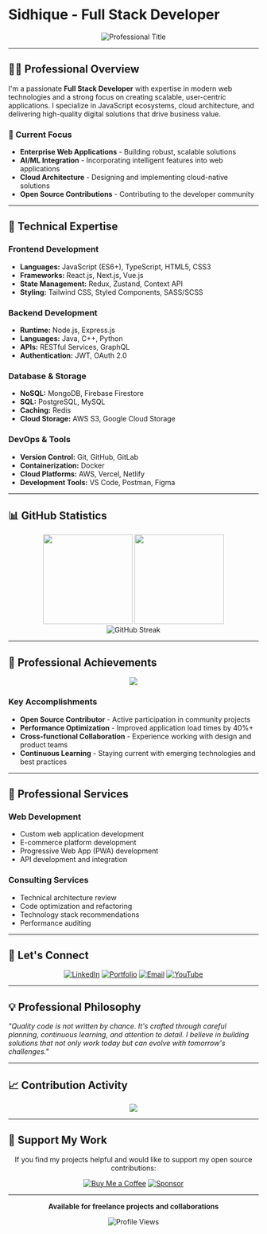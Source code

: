 # Sidhique - Full Stack Developer

<div align="center">
  <img src="https://readme-typing-svg.herokuapp.com?font=JetBrains+Mono&size=20&duration=3000&pause=1000&color=0EA5E9&center=true&vCenter=true&width=500&lines=Full+Stack+Developer;Problem+Solver;Tech+Innovator;Building+Digital+Solutions" alt="Professional Title" />
</div>

---

## 👨‍💻 Professional Overview

I'm a passionate **Full Stack Developer** with expertise in modern web technologies and a strong focus on creating scalable, user-centric applications. I specialize in JavaScript ecosystems, cloud architecture, and delivering high-quality digital solutions that drive business value.

### 🎯 Current Focus
- **Enterprise Web Applications** - Building robust, scalable solutions
- **AI/ML Integration** - Incorporating intelligent features into web applications  
- **Cloud Architecture** - Designing and implementing cloud-native solutions
- **Open Source Contributions** - Contributing to the developer community

---

## 🔧 Technical Expertise

### **Frontend Development**
- **Languages:** JavaScript (ES6+), TypeScript, HTML5, CSS3
- **Frameworks:** React.js, Next.js, Vue.js
- **State Management:** Redux, Zustand, Context API
- **Styling:** Tailwind CSS, Styled Components, SASS/SCSS

### **Backend Development**
- **Runtime:** Node.js, Express.js
- **Languages:** Java, C++, Python
- **APIs:** RESTful Services, GraphQL
- **Authentication:** JWT, OAuth 2.0

### **Database & Storage**
- **NoSQL:** MongoDB, Firebase Firestore
- **SQL:** PostgreSQL, MySQL
- **Caching:** Redis
- **Cloud Storage:** AWS S3, Google Cloud Storage

### **DevOps & Tools**
- **Version Control:** Git, GitHub, GitLab
- **Containerization:** Docker
- **Cloud Platforms:** AWS, Vercel, Netlify
- **Development Tools:** VS Code, Postman, Figma

---

## 📊 GitHub Statistics

<div align="center">
  <img height="180em" src="https://github-readme-stats.vercel.app/api?username=sideque&show_icons=true&theme=github_dark&include_all_commits=true&count_private=true&hide_border=true&bg_color=0D1117&title_color=0EA5E9&icon_color=0EA5E9&text_color=E6EDF3"/>
  <img height="180em" src="https://github-readme-stats.vercel.app/api/top-langs/?username=sideque&layout=compact&theme=github_dark&hide_border=true&bg_color=0D1117&title_color=0EA5E9&text_color=E6EDF3"/>
</div>

<div align="center">
  <img src="https://github-readme-streak-stats.herokuapp.com/?user=sideque&theme=github-dark-blue&hide_border=true&background=0D1117&ring=0EA5E9&fire=0EA5E9&currStreakLabel=0EA5E9" alt="GitHub Streak" />
</div>

---

## 🏅 Professional Achievements

<div align="center">
  <img src="https://github-profile-trophy.vercel.app/?username=sideque&theme=algolia&no-frame=true&no-bg=true&margin-w=4&row=1&column=6" />
</div>

### Key Accomplishments
- **Open Source Contributor** - Active participation in community projects
- **Performance Optimization** - Improved application load times by 40%+ 
- **Cross-functional Collaboration** - Experience working with design and product teams
- **Continuous Learning** - Staying current with emerging technologies and best practices

---

## 💼 Professional Services

### **Web Development**
- Custom web application development
- E-commerce platform development
- Progressive Web App (PWA) development
- API development and integration

### **Consulting Services**
- Technical architecture review
- Code optimization and refactoring
- Technology stack recommendations
- Performance auditing

---

## 🤝 Let's Connect

<div align="center">

[![LinkedIn](https://img.shields.io/badge/LinkedIn-0A66C2?style=for-the-badge&logo=linkedin&logoColor=white)](https://www.linkedin.com/in/sidhiee/)
[![Portfolio](https://img.shields.io/badge/Portfolio-000000?style=for-the-badge&logo=vercel&logoColor=white)](#)
[![Email](https://img.shields.io/badge/Email-EA4335?style=for-the-badge&logo=gmail&logoColor=white)](mailto:your.email@domain.com)
[![YouTube](https://img.shields.io/badge/YouTube-FF0000?style=for-the-badge&logo=youtube&logoColor=white)](https://www.youtube.com/@sidhiQuee)

</div>

---

## 💡 Professional Philosophy

*"Quality code is not written by chance. It's crafted through careful planning, continuous learning, and attention to detail. I believe in building solutions that not only work today but can evolve with tomorrow's challenges."*

---

## 📈 Contribution Activity

<div align="center">
  <img src="https://github-readme-activity-graph.vercel.app/graph?username=sideque&bg_color=0D1117&color=0EA5E9&line=0EA5E9&point=FFFFFF&area=true&hide_border=true" />
</div>

---

## 🎯 Support My Work

<div align="center">

If you find my projects helpful and would like to support my open source contributions:

[![Buy Me a Coffee](https://img.shields.io/badge/Buy%20Me%20a%20Coffee-FFDD00?style=for-the-badge&logo=buy-me-a-coffee&logoColor=black)](https://coff.ee/sidhique)
[![Sponsor](https://img.shields.io/badge/GitHub%20Sponsors-EA4AAA?style=for-the-badge&logo=githubsponsors&logoColor=white)](#)

</div>

---

<div align="center">
  
**Available for freelance projects and collaborations**

<img src="https://komarev.com/ghpvc/?username=sideque&label=Profile%20Views&color=0EA5E9&style=for-the-badge" alt="Profile Views" />

</div>
